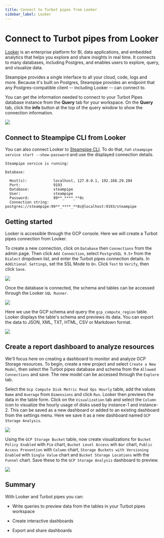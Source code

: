 ```yaml
---
title: Connect to Turbot pipes from Looker
sidebar_label: Looker
---
```


# Connect to Turbot pipes from Looker

[Looker](https://cloud.google.com/looker) is an enterprise platform for BI, data applications, and embedded analytics that helps you explore and share insights in real time. It connects to many databases, including Postgres, and enables users to explore, query, and visualize data.

Steampipe provides a single interface to all your cloud, code, logs and more. Because it's built on Postgres, Steampipe provides an endpoint that any Postgres-compatible client -- including Looker -- can connect to.

You can get the information needed to connect to your Turbot Pipes database instance from the **Query** tab for your workspace.  On the **Query** tab, click the **info** button at the top of the query window to show the connection information. 

![](/images/docs/pipes/query-info-connect.png)

## Connect to Steampipe CLI from Looker

You can also connect Looker to [Steampipe CLI](https://steampipe.io/downloads). To do that, run `steampipe service start --show-password` and use the displayed connection details.

```
Steampipe service is running:

Database:

  Host(s):            localhost, 127.0.0.1, 192.168.29.204
  Port:               9193
  Database:           steampipe
  User:               steampipe
  Password:           99**_****_**8c
  Connection string:  postgres://steampipe:99**_****_**8c@localhost:9193/steampipe
```

## Getting started

Looker is accessible through the GCP console. Here we will create a Turbot pipes connection from Looker.

To create a new connection, click on `Database` then `Connections` from the admin page. Then click `Add Connection`, select `PostgreSQL 9.5+` from the `Dialect` dropdown list, and enter the Turbot pipes connection details. In `Additional Settings`, set the SSL Mode to `On`. Click `Test` to `Verify`, then click `Save`.

<div style={{"marginTop":"1em", "marginBottom":"1em", "width":"90%"}}>
<img src="/images/docs/pipes/looker-connection-success.png" />
</div>

Once the database is connected, the schema and tables can be accessed through the Looker `SQL Runner`.

<div style={{"marginTop":"1em", "marginBottom":"1em", "width":"40%"}}>
<img src="/images/docs/pipes/looker-sql-runner.png" />
</div>

Here we use the GCP schema and query the `gcp_compute_region` table. Looker displays the table's schema and previews its data. You can export the data to JSON, XML, TXT, HTML, CSV or Markdown format.

<div style={{"marginTop":"1em", "marginBottom":"1em", "width":"90%"}}>
<img src="/images/docs/pipes/looker-region-data-preview.png" />
</div>

## Create a report dashboard to analyze resources

We'll focus here on creating a dashboard to monitor and analyze GCP Storage resources. To begin, create a new project and select `Create a New Model`, then select the Turbot pipes database and schema from the `Allowed Connections` and save. The new model can be accessed through the `Explore` tab.

Select the `Gcp Compute Disk Metric Read Ops Hourly` table, add the values `Name` and `Average` from `Dimensions` and click `Run`. Looker then previews the data in the table form. Click on the `Visualization` tab and select the `Column` icon to visualize the hourly usage of disks used by instance-1 and instance-2. This can be saved as a new dashboard or added to an existing dashboard from the settings menu. Here we save it as a new dashboard named `GCP Storage Analysis`.

<div style={{"marginTop":"1em", "marginBottom":"1em", "width":"90%"}}>
<img src="/images/docs/pipes/looker-instance-disk-usage.png" />
</div>

Using the `GCP Storage Bucket` table, now create visualizations for `Bucket Policy Enabled` with `Pie` chart, `Bucket Level Access` wih `Bar` chart, `Public Access Prevention` with `Column` chart, `Storage Buckets with Versioning Enabled` with `Single Value` chart and `Bucket Storage Locations` with the `Funnel` chart. Save these to the `GCP Storage Analysis` dashboard to preview.

<div style={{"marginTop":"1em", "marginBottom":"1em", "width":"90%"}}>
<img src="/images/docs/pipes/looker-dashboard-preview.png" />
</div>

## Summary

With Looker and Turbot pipes you can:

- Write queries to preview data from the tables in your Turbot pipes workspace

- Create interactive dashboards

- Export and share dashboards
